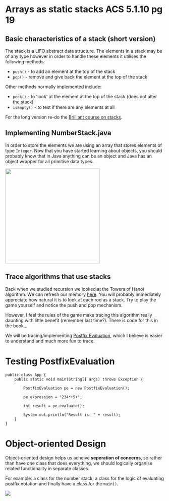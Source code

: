 # Arrays as static stacks ACS 5.1.10 pg 19

## Basic characteristics of a stack (short version)

The stack is a LIFO abstract data structure. The elements in a stack may be of any type however in order to handle these elements it utilises the following methods:

* `push()` - to add an element at the top of the stack
* `pop()` - remove and give back the element at the top of the stack

Other methods normally implemented include:

* `peek()` - to 'look' at the element at the top of the stack (does not alter the stack)
* `isEmpty()` - to test if there are any elements at all 

For the long version re-do the [Brilliant course on stacks](https://brilliant.org/practice/stacks-2/?chapter=stacks-and-queues).

## Implementing NumberStack.java

In order to store the elements we are using an array that stores elements of type `Integer`. 
Now that you have started learning about objects, you should probably know that in Java anything can be an object and Java has an object wrapper for all primitive data types.

<img src="https://github.com/erikacamilleri/secib-java-course/blob/main/java-ib-sec/img/number_stack_uml.PNG?raw=true" width="auto" height="300"/>

## Trace algorithms that use stacks

Back when we studied recursion we looked at the Towers of Hanoi algorithm. We can refresh our memory [here](https://www.mathsisfun.com/games/towerofhanoi.html). You will probably immediately appreciate how natural it is to look at each rod as a stack. Try to play the game yourself and notice the push and pop mechanism.

However, I feel the rules of the game make tracing this algorithm really daunting with little benefit (remember last time?). There is code for this in the book...

We will be tracing/implementing [Postfix Evaluation](https://www.geeksforgeeks.org/stack-set-4-evaluation-postfix-expression/), which I believe is easier to understand and much more fun to trace. 

# Testing PostfixEvaluation

```
public class App {
    public static void main(String[] args) throws Exception {
        
        PostfixEvaluation pe = new PostfixEvaluation();
        
        pe.expression = "234*+5+";
        
        int result = pe.evaluate();

        System.out.println("Result is: " + result);
    }
}
```

# Object-oriented Design

Object-oriented design helps us acheive <b>seperation of concerns</b>, so rather than have one class that does everything, we should logically organise related functionality in separate classes. 

For example: a class for the number stack; a class for the logic of evaluating postfix notation and finally have a class for the `main()`.

<img src="https://raw.githubusercontent.com/erikacamilleri/secib-java-course/main/java-ib-sec/img/postfix_evaluation_uml.PNG" width="auto"/>